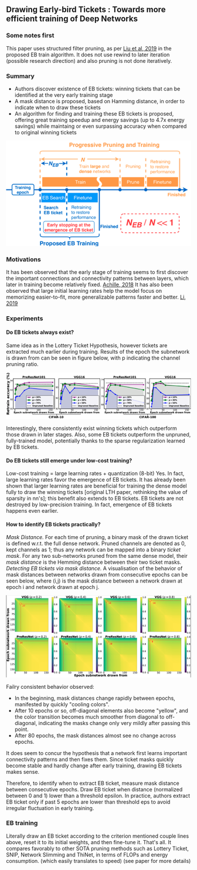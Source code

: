 ## Drawing Early-bird Tickets : Towards more efficient training of Deep Networks


### Some notes first
This paper uses structured filter pruning, as per [Liu et al, 2019](https://arxiv.org/abs/1708.06519) in the proposed EB train algorithm. It does not use rewind to later iteration (possible research direction) and also pruning is not done iteratively.

### Summary
- Authors discover existence of EB tickets: winning tickets that can be identified at the very early training stage
- A mask distance is proposed, based on Hamming distance, in order to indicate when to draw these tickets
- An algorithm for finding and training these EB tickets is proposed, offering great training speedup and energy savings (up to 4.7x energy savings) while maintaing or even surpassing accuracy when compared to original winning tickets

![alt text](./figs/Early_bird/eb_training.png)

### Motivations
It has been observed that the early stage of training seems to first discover the important connections and connectivity patterns between layers, which later in training become relatively fixed. [Achille, 2018](https://arxiv.org/abs/1711.08856) 
It has also been observed that large initial learning rates help the model focus on memorizing easier-to-fit, more generalizable patterns faster and better. [Li, 2019](https://arxiv.org/abs/1907.04595)


### Experiments
#### Do EB tickets always exist?
Same idea as in the Lottery Ticket Hypothesis, however tickets are extracted much earlier during training. Results of the epoch the subnetwork is drawn from can be seen in figure below, with p indicating the channel pruning ratio.

![alt text](./figs/Early_bird/retrain_acc.png)

Interestingly, there consistently exist winning tickets which outperform those drawn in later stages. Also, some EB tickets outperform the unpruned, fully-trained model, potentially thanks to the sparse regularization learned by EB tickets.

#### Do EB tickets still emerge under low-cost training?
Low-cost training = large learning rates + quantization (8-bit)
Yes. In fact, large learning rates favor the emergence of EB tickets. It has already been shown that larger learning rates are beneficial for training the dense model fully to draw the winning tickets [original LTH paper, rethinking the value of sparsity in nn's]; this benefit also extends to EB tickets.
EB tickets are not destroyed by low-precision training. In fact, emergence of EB tickets happens even earlier.


#### How to identify EB tickets practically?
*Mask Distance.* For each time of pruning, a binary mask of the drawn ticket is defined w.r.t. the full dense network. Pruned channels are denoted as 0, kept channels as 1; thus any network can be mapped into a binary *ticket mask*. For any two sub-networks pruned from the same dense model, their *mask distance* is the Hemming distance between their two ticket masks.
*Detecting EB tickets via mask distance.* A visualisation of the behavior of mask distances between networks drawn from consecutive epochs can be seen below, where (i,j) is the mask distance between a network drawn at epoch i and network drawn at epoch j.

![alt text](./figs/Early_bird/pairwise_mask_dist.png)

Failry consistent behavior observed: 
- In the beginning, mask distances change rapidly between epochs, manifested by quickly "cooling colors". 
- After 10 epochs or so, off-diagonal elements also become "yellow", and the color transition becomes much smoother from diagonal to off-diagonal, indicating the masks change only very mildly after passing this point.
- After 80 epochs, the mask distances almost see no change across epochs.

It does seem to concur the hypothesis that a network first learns important connectivity patterns and then fixes them.
Since ticket masks quickly become stable and hardly change after early training, drawing EB tickets makes sense.

Therefore, to identify when to extract EB ticket, measure mask distance between consecutive epochs. Draw EB ticket when distance (normalized between 0 and 1) lower than a threshold epsilon. In practice, authors extract EB ticket only if past 5 epochs are lower than threshold eps to avoid irregular fluctuation in early training.

### EB training
Literally draw an EB ticket according to the criterion mentioned couple lines above, reset it to its initial weights, and then fine-tune it. That's all.
It compares favorably to other SOTA pruning methods such as Lottery Ticket, SNIP, Network Slimming and ThiNet, in terms of FLOPs and energy consumption. (which easily translates to speed) (see paper for more details)